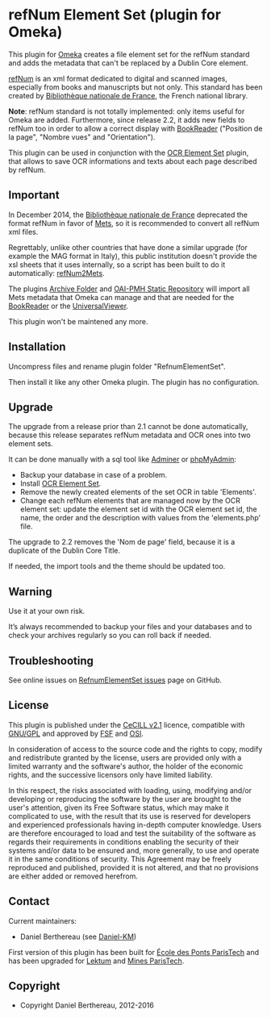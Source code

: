 refNum Element Set (plugin for Omeka)
=====================================


This plugin for [Omeka] creates a file element set for the refNum standard and
adds the metadata that can't be replaced by a Dublin Core element.

[refNum] is an xml format dedicated to digital and scanned images,
especially from books and manuscripts but not only. This standard has been
created by [Bibliothèque nationale de France], the French national library.

**Note**: refNum standard is not totally implemented: only items useful for
Omeka are added. Furthermore, since release 2.2, it adds new fields to refNum
too in order to allow a correct display with [BookReader] ("Position de la page",
"Nombre vues" and "Orientation").

This plugin can be used in conjunction with the [OCR Element Set] plugin, that
allows to save OCR informations and texts about each page described by refNum.


Important
---------

In December 2014, the [Bibliothèque nationale de France] deprecated the format
refNum in favor of [Mets], so it is recommended to convert all refNum xml files.

Regrettably, unlike other countries that have done a similar upgrade (for
example the MAG format in Italy), this public institution doesn't provide the
xsl sheets that it uses internally, so a script has been built to do it
automatically: [refNum2Mets].

The plugins [Archive Folder] and [OAI-PMH Static Repository] will import all Mets
metadata that Omeka can manage and that are needed for the [BookReader] or the
[UniversalViewer].

This plugin won't be maintened any more.


Installation
------------

Uncompress files and rename plugin folder "RefnumElementSet".

Then install it like any other Omeka plugin. The plugin has no configuration.


Upgrade
-------

The upgrade from a release prior than 2.1 cannot be done automatically, because
this release separates refNum metadata and OCR ones into two element sets.

It can be done manually with a sql tool like [Adminer] or [phpMyAdmin]:
- Backup your database in case of a problem.
- Install [OCR Element Set].
- Remove the newly created elements of the set OCR in table 'Elements'.
- Change each refNum elements that are managed now by the OCR element set:
update the element set id with the OCR element set id, the name, the order and
the description with values from the 'elements.php' file.

The upgrade to 2.2 removes the 'Nom de page' field, because it is a duplicate
of the Dublin Core Title.

If needed, the import tools and the theme should be updated too.


Warning
-------

Use it at your own risk.

It’s always recommended to backup your files and your databases and to check
your archives regularly so you can roll back if needed.


Troubleshooting
---------------

See online issues on [RefnumElementSet issues] page on GitHub.


License
-------

This plugin is published under the [CeCILL v2.1] licence, compatible with
[GNU/GPL] and approved by [FSF] and [OSI].

In consideration of access to the source code and the rights to copy, modify and
redistribute granted by the license, users are provided only with a limited
warranty and the software's author, the holder of the economic rights, and the
successive licensors only have limited liability.

In this respect, the risks associated with loading, using, modifying and/or
developing or reproducing the software by the user are brought to the user's
attention, given its Free Software status, which may make it complicated to use,
with the result that its use is reserved for developers and experienced
professionals having in-depth computer knowledge. Users are therefore encouraged
to load and test the suitability of the software as regards their requirements
in conditions enabling the security of their systems and/or data to be ensured
and, more generally, to use and operate it in the same conditions of security.
This Agreement may be freely reproduced and published, provided it is not
altered, and that no provisions are either added or removed herefrom.


Contact
-------

Current maintainers:

* Daniel Berthereau (see [Daniel-KM])

First version of this plugin has been built for [École des Ponts ParisTech]
and has been upgraded for [Lektum] and [Mines ParisTech].


Copyright
---------

* Copyright Daniel Berthereau, 2012-2016


[Omeka]: https://omeka.org
[refNum]: http://bibnum.bnf.fr/refNum
[Bibliothèque nationale de France]: http://www.bnf.fr
[RefnumElementSet issues]: https://github.com/Daniel-KM/Omeka-plugin-RefnumElementSet/issues
[adminer]: http://www.adminer.org
[phpMyAdmin]: http://www.phpmyadmin.net
[OCR Element Set]: https://github.com/Daniel-KM/Omeka-plugin-OcrElementSet
[Mets]: https://www.loc.gov/standards/mets
[refNum2Mets]: https://github.com/Daniel-KM/refNum2Mets
[Archive Folder]: https://github.com/Daniel-KM/Omeka-plugin-ArchiveFolder
[OAI-PMH Static Repository]: https://github.com/Daniel-KM/Omeka-plugin-OaiPmhStaticRepository
[BookReader]: https://github.com/Daniel-KM/Omeka-plugin-BookReader
[UniversalViewer]: https://github.com/Daniel-KM/Omeka-plugin-UniversalViewer
[CeCILL v2.1]: https://www.cecill.info/licences/Licence_CeCILL_V2.1-en.html
[GNU/GPL]: https://www.gnu.org/licenses/gpl-3.0.html "GNU/GPL v3"
[FSF]: https://www.fsf.org
[OSI]: http://opensource.org
[Daniel-KM]: https://github.com/Daniel-KM "Daniel Berthereau"
[École des Ponts ParisTech]: http://bibliotheque.enpc.fr
[Lektum]: http://www.lektum.com
[Mines ParisTech]: http://bib.mines-paristech.fr
